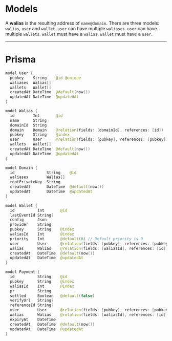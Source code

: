 # Models

A **walias** is the resulting address of `name@domain`.
There are three models: `walias`, `user` and `wallet`.
`user` can have multiple `waliases`.
`user` can have multiple `wallets`.
`wallet` must have a `walias`.
`wallet` must have a `user`.

---

# Prisma

```swift
model User {
  pubkey    String    @id @unique
  waliases  Walias[]
  wallets   Wallet[]
  createdAt DateTime  @default(now())
  updatedAt DateTime  @updatedAt
}

model Walias {
  id        Int       @id
  name      String
  domainId  String
  domain    Domain    @relation(fields: [domainId], references: [id])
  pubkey    String    @index
  user      User      @relation(fields: [pubkey], references: [pubkey])
  wallets   Wallet[]
  createdAt DateTime  @default(now())
  updatedAt DateTime  @updatedAt
}

model Domain {
  id              String    @id
  waliases        Walias[]
  rootPrivateKey  String
  createdAt       DateTime  @default(now())
  updatedAt       DateTime  @updatedAt
}

model Wallet {
  id          Int       @id
  lastEventId String?
  config      Json
  provider    String
  pubkey      String    @index
  waliasId    Int       @index
  priority    Int       @default(0) // Default priority is 0
  user        User      @relation(fields: [pubkey], references: [pubkey])
  walias      Walias    @relation(fields: [waliasId], references: [id])
  createdAt   DateTime  @default(now())
  updatedAt   DateTime  @updatedAt
}

model Payment {
  id          String    @id
  pubkey      String    @index
  waliasId    Int       @index
  pr          String
  settled     Boolean   @default(false)
  verifyUrl   String?
  referenceId String?
  user        User      @relation(fields: [pubkey], references: [pubkey])
  walias      Walias    @relation(fields: [waliasId], references: [id])
  expiryAt    DateTime
  createdAt   DateTime  @default(now())
  updatedAt   DateTime  @updatedAt
}

```
